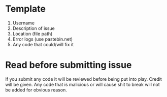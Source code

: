 # Template

1) Username
2) Description of issue
3) Location (file path)
4) Error logs (use pastebin.net)
5) Any code that could/will fix it

# Read before submitting issue

If you submit any code it will be reviewed before being put into play. Credit will be given. Any code that is malicious or will cause shit to break will not be added for obvious reason.
